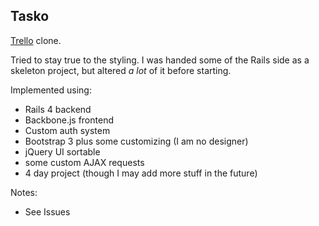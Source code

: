 ## Tasko

[Trello](https://trello.com) clone.

Tried to stay true to the styling.  I was handed some of the Rails side as a
skeleton project, but altered _a lot_ of it before starting.

Implemented using:
* Rails 4 backend
* Backbone.js frontend
* Custom auth system
* Bootstrap 3 plus some customizing (I am no designer)
* jQuery UI sortable
* some custom AJAX requests
* 4 day project (though I may add more stuff in the future)

Notes:
* See Issues
